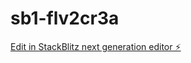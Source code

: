 # sb1-flv2cr3a

[Edit in StackBlitz next generation editor ⚡️](https://stackblitz.com/~/github.com/DPWonder/sb1-flv2cr3a)